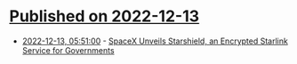 # [Published on 2022-12-13](index.md)

* [2022-12-13, 05:51:00](https://soylentnews.org/article.pl?sid=22/12/12/1356233&from=rss) - [SpaceX Unveils Starshield, an Encrypted Starlink Service for Governments](https://soylentnews.org/article.pl?sid=22/12/12/1356233&from=rss)
